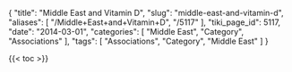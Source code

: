 {
    "title": "Middle East and Vitamin D",
    "slug": "middle-east-and-vitamin-d",
    "aliases": [
        "/Middle+East+and+Vitamin+D",
        "/5117"
    ],
    "tiki_page_id": 5117,
    "date": "2014-03-01",
    "categories": [
        "Middle East",
        "Category",
        "Associations"
    ],
    "tags": [
        "Associations",
        "Category",
        "Middle East"
    ]
}


{{< toc >}}